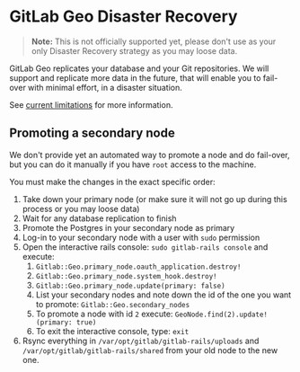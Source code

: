 # GitLab Geo Disaster Recovery

> **Note:**
This is not officially supported yet, please don't use as your only 
Disaster Recovery strategy as you may loose data.

GitLab Geo replicates your database and your Git repositories. We will
support and replicate more data in the future, that will enable you to
fail-over with minimal effort, in a disaster situation. 

See [current limitations](README.md#current-limitations) 
for more information.


## Promoting a secondary node

We don't provide yet an automated way to promote a node and do fail-over,
but you can do it manually if you have `root` access to the machine.

You must make the changes in the exact specific order:

1. Take down your primary node (or make sure it will not go up during this 
   process or you may loose data)
2. Wait for any database replication to finish
3. Promote the Postgres in your secondary node as primary
4. Log-in to your secondary node with a user with `sudo` permission
5. Open the interactive rails console: `sudo gitlab-rails console` and execute:
    1. `Gitlab::Geo.primary_node.oauth_application.destroy!`
    2. `Gitlab::Geo.primary_node.system_hook.destroy!`
    3. `Gitlab::Geo.primary_node.update(primary: false)`
    4. List your secondary nodes and note down the id of the one you want to 
       promote: `Gitlab::Geo.secondary_nodes`
    5. To promote a node with id `2` execute: 
       `GeoNode.find(2).update!(primary: true)`
    6. To exit the interactive console, type: `exit`
6. Rsync everything in `/var/opt/gitlab/gitlab-rails/uploads` and 
   `/var/opt/gitlab/gitlab-rails/shared` from your old node to the new one.
